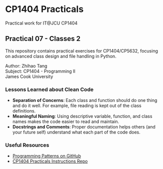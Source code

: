 # CP1404 Practicals

Practical work for IT@JCU CP1404


## Practical 07 - Classes 2

This repository contains practical exercises for CP1404/CP5632, focusing on advanced class design and file handling in Python.

Author: Zhihao Tang  
Subject: CP1404 - Programming II  
James Cook University

### Lessons Learned about Clean Code

- **Separation of Concerns**: Each class and function should do one thing and do it well. For example, file reading is kept out of the class definitions.
- **Meaningful Naming**: Using descriptive variable, function, and class names makes the code easier to read and maintain.
- **Docstrings and Comments**: Proper documentation helps others (and your future self) understand what each part of the code does.

### Useful Resources

- [Programming Patterns on GitHub](https://github.com/ZhihaoTang615/cp1404practical)
- [CP1404 Practicals Instructions Repo](https://github.com/CP1404/Practicals)





